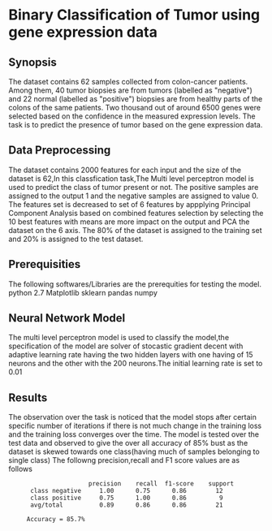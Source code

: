 # Binary Classification of Tumor using gene expression data

## Synopsis
The dataset contains 62 samples collected from colon-cancer patients. Among them, 40 tumor biopsies are from tumors (labelled as "negative") and 22 normal (labelled as "positive") biopsies are from healthy parts of the colons of the same patients. Two thousand out of around 6500 genes were selected based on the confidence in the measured expression levels.
The task is to predict the presence of tumor based on the gene expression data.


## Data Preprocessing 
The dataset contains 2000 features for each input and the size of the dataset is 62,In this classfication task,The Multi level perceptron model is used to predict the class of tumor present or not. The positive samples are assigned to the output 1 and the negative samples are assigned to value 0.
The features set is decreased to set of 6 features by appplying Principal Component Analysis based on combined features selection by selecting the 10 best features with means are more impact on the output and PCA the dataset on the 6 axis.
The 80% of the dataset is assigned to the training set and 20% is assigned to the test dataset.

## Prerequisities
The following softwares/Libraries are the prerequities for testing the model.
python 2.7
Matplotlib
sklearn
pandas
numpy

## Neural Network Model
The multi level perceptron model is used to classify the model,the specification of the model are solver of stocastic gradient decent with adaptive learning rate having the two hidden layers with one having of 15 neurons and the other with the 200 neurons.The initial learning rate is set to 0.01

## Results
The observation over the task is noticed that the model stops after certain specific number of iterations if there is not much change in the training loss and the training loss converges over the time. The model is tested over the test data and observed to give the over all accuracy of 85% bust as the dataset is skewed towards one class(having much of samples belonging to single class) The followng precision,recall and F1 score values are as follows 

                          precision    recall  f1-score    support
          class negative     1.00      0.75      0.86        12
          class positive     0.75      1.00      0.86         9
          avg/total          0.89      0.86      0.86        21
         
         Accuracy = 85.7%

